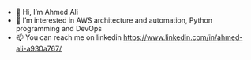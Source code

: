 - 👋 Hi, I’m Ahmed Ali
- 👀 I’m interested in AWS architecture and automation, Python programming and DevOps
- 📫 You can reach me on linkedin https://www.linkedin.com/in/ahmed-ali-a930a767/

<!---
ahmed-ali17/ahmed-ali17 is a ✨ special ✨ repository because its `README.md` (this file) appears on your GitHub profile.
You can click the Preview link to take a look at your changes.
--->
